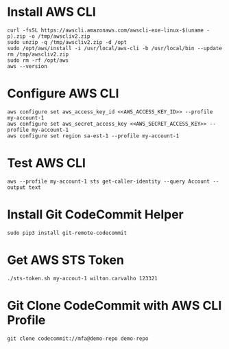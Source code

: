 # Install AWS CLI
```
curl -fsSL https://awscli.amazonaws.com/awscli-exe-linux-$(uname -p).zip -o /tmp/awscliv2.zip
sudo unzip -q /tmp/awscliv2.zip -d /opt
sudo /opt/aws/install -i /usr/local/aws-cli -b /usr/local/bin --update
rm /tmp/awscliv2.zip
sudo rm -rf /opt/aws
aws --version
```

# Configure AWS CLI
```
aws configure set aws_access_key_id <<AWS_ACCESS_KEY_ID>> --profile my-account-1
aws configure set aws_secret_access_key <<AWS_SECRET_ACCESS_KEY>> --profile my-account-1
aws configure set region sa-est-1 --profile my-account-1
```

# Test AWS CLI
```
aws --profile my-account-1 sts get-caller-identity --query Account --output text
```

# Install Git CodeCommit Helper
```
sudo pip3 install git-remote-codecommit
```

# Get AWS STS Token
```
./sts-token.sh my-accout-1 wilton.carvalho 123321
```

# Git Clone CodeCommit with AWS CLI Profile
```
git clone codecommit://mfa@demo-repo demo-repo
```
